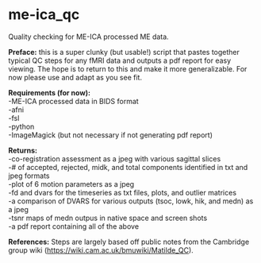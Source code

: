 # me-ica_qc
Quality checking for ME-ICA processed ME data.

<b>Preface:</b> this is a super clunky (but usable!) script that pastes together typical QC steps for any fMRI data and outputs a pdf report for easy viewing. The hope is to return to this and make it more generalizable. For now please use and adapt as you see fit.

<b>Requirements (for now):</b>
<br>
-ME-ICA processed data in BIDS format
<br>
-afni
<br>
-fsl
<br>
-python
<br>
-ImageMagick (but not necessary if not generating pdf report)


<b>Returns:</b>
<br>
-co-registration assessment as a jpeg with various sagittal slices
<br>
-# of accepted, rejected, midk, and total components identified in txt and jpeg formats
<br>
-plot of 6 motion parameters as a jpeg
<br>
-fd and dvars for the timeseries as txt files, plots, and outlier matrices
<br>
-a comparison of DVARS for various outputs (tsoc, lowk, hik, and medn) as a jpeg
<br>
-tsnr maps of medn outpus in native space and screen shots
<br>
-a pdf report containing all of the above


<b>References:</b>
Steps are largely based off public notes from the Cambridge group wiki (https://wiki.cam.ac.uk/bmuwiki/Matilde_QC).
